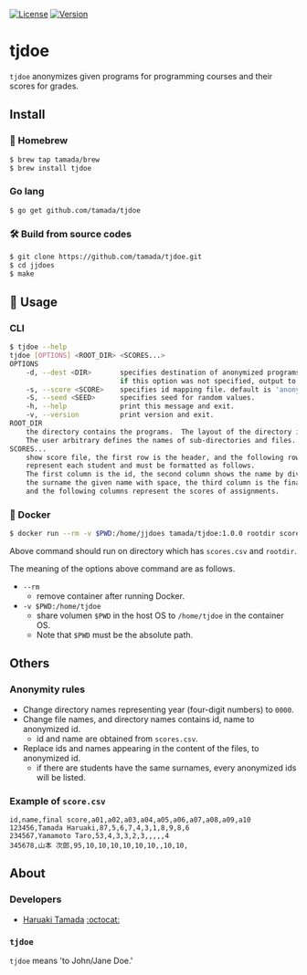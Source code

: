 [![License](https://img.shields.io/badge/License-Apache%202.0-blue.svg)](https://github.com/tamada/tjdoe/blob/master/LICENSE)
[![Version](https://img.shields.io/badge/Version-1.0.0-yellowgreen.svg)](https://github.com/tamada/tjdoe/releases/tag/v1.0.0)

# tjdoe

`tjdoe` anonymizes given programs for programming courses and their scores for grades.

## Install

### :beer: Homebrew

```sh
$ brew tap tamada/brew
$ brew install tjdoe
```

### Go lang

```sh
$ go get github.com/tamada/tjdoe
```

### :hammer_and_wrench: Build from source codes

```sh
$ git clone https://github.com/tamada/tjdoe.git
$ cd jjdoes
$ make
```

## :fork_and_knife: Usage

### CLI

```sh
$ tjdoe --help
tjdoe [OPTIONS] <ROOT_DIR> <SCORES...>
OPTIONS
    -d, --dest <DIR>       specifies destination of anonymized programs.
                           if this option was not specified, output to 'dest' directory.
    -s, --score <SCORE>    specifies id mapping file. default is 'anonymized_score.csv'
    -S, --seed <SEED>      specifies seed for random values.
    -h, --help             print this message and exit.
    -v, --version          print version and exit.
ROOT_DIR
    the directory contains the programs.  The layout of the directory is arbitrary.
    The user arbitrary defines the names of sub-directories and files.
SCORES...
    show score file, the first row is the header, and the following rows
    represent each student and must be formatted as follows.
    The first column is the id, the second column shows the name by dividing
    the surname the given name with space, the third column is the final score,
    and the following columns represent the scores of assignments.
```

### :whale: Docker

```sh
$ docker run --rm -v $PWD:/home/jjdoes tamada/tjdoe:1.0.0 rootdir scores.csv...
```

Above command should run on directory which has `scores.csv` and `rootdir`.

The meaning of the options above command are as follows.

* `--rm`
    * remove container after running Docker.
* `-v $PWD:/home/tjdoe`
    * share volumen `$PWD` in the host OS to `/home/tjdoe` in the container OS.
    * Note that `$PWD` must be the absolute path.

## Others

### Anonymity rules

* Change directory names representing year (four-digit numbers) to `0000`.
* Change file names, and directory names contains id, name to anonymized id.
    * id and name are obtained from `scores.csv`.
* Replace ids and names appearing in the content of the files, to anonymized id.
    * if there are students have the same surnames, every anonymized ids will be listed.

### Example of `score.csv`

```csv
id,name,final score,a01,a02,a03,a04,a05,a06,a07,a08,a09,a10
123456,Tamada Haruaki,87,5,6,7,4,3,1,8,9,8,6
234567,Yamamoto Taro,53,4,3,3,2,3,,,,,4
345678,山本 次郎,95,10,10,10,10,10,10,,10,10,
```

## About

### Developers

* [Haruaki Tamada](https://tamada.github.io) [:octocat:](https://github.com/tamada)

### `tjdoe`

`tjdoe` means 'to John/Jane Doe.'
